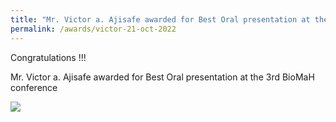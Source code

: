 ```yaml
---
title: "Mr. Victor a. Ajisafe awarded for Best Oral presentation at the 3rd BioMaH conference (21/10/22)"
permalink: /awards/victor-21-oct-2022
---
```

Congratulations !!!

Mr. Victor a. Ajisafe awarded for Best Oral presentation at the 3rd BioMaH conference 

<img src="{{ site.baseurl }}/assets/images/victor.jpg">